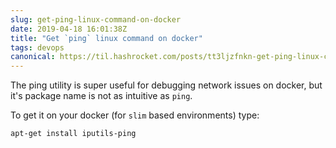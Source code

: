 ```yaml
---
slug: get-ping-linux-command-on-docker
date: 2019-04-18 16:01:38Z
title: "Get `ping` linux command on docker"
tags: devops
canonical: https://til.hashrocket.com/posts/tt3ljzfnkn-get-ping-linux-command-on-docker
---
```



The ping utility is super useful for debugging network issues on docker, but it's package name is not as intuitive as `ping`.

To get it on your docker (for `slim` based environments) type:

```
apt-get install iputils-ping
```
